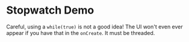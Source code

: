 # Stopwatch Demo
Careful, using a `while(true)` is not a good idea! The UI won't even ever
appear if you have that in the `onCreate`. It must be threaded.

